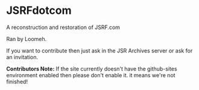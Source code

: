 # JSRFdotcom

A reconstruction and restoration of JSRF.com

Ran by Loomeh.

If you want to contribute then just ask in the JSR Archives server or ask for an invitation.

**Contributors Note:**
If the site currently doesn't have the github-sites environment enabled then please don't enable it. it means we're not finished!
